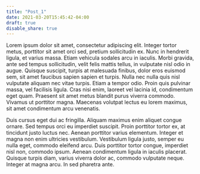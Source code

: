 ```yaml
---
title: "Post_1"
date: 2021-03-20T15:45:42-04:00
draft: true
disable_share: true
---
```


Lorem ipsum dolor sit amet, consectetur adipiscing elit. Integer tortor metus, porttitor sit amet orci sed, pretium sollicitudin ex. Nunc in hendrerit ligula, et varius massa. Etiam vehicula sodales arcu in iaculis. Morbi gravida, ante sed tempus sollicitudin, velit felis mattis tellus, in vulputate nisl odio in augue. Quisque suscipit, turpis at malesuada finibus, dolor eros euismod sem, sit amet faucibus sapien sapien et turpis. Nulla nec nulla quis nisl vulputate aliquam nec vitae turpis. Etiam a tempor odio. Proin quis pulvinar massa, vel facilisis ligula. Cras nisi enim, laoreet vel lacinia id, condimentum eget quam. Praesent sit amet metus blandit purus viverra commodo. Vivamus ut porttitor magna. Maecenas volutpat lectus eu lorem maximus, sit amet condimentum arcu venenatis.

Duis cursus eget dui ac fringilla. Aliquam maximus enim aliquet congue ornare. Sed tempus orci eu imperdiet suscipit. Proin porttitor tortor ex, at tincidunt justo luctus nec. Aenean porttitor varius elementum. Integer et magna non enim ultricies vestibulum. Vestibulum ligula justo, semper eu nulla eget, commodo eleifend arcu. Duis porttitor tortor congue, imperdiet nisl non, commodo ipsum. Aenean condimentum ligula in iaculis placerat. Quisque turpis diam, varius viverra dolor ac, commodo vulputate neque. Integer at magna arcu. In sed pharetra ante.